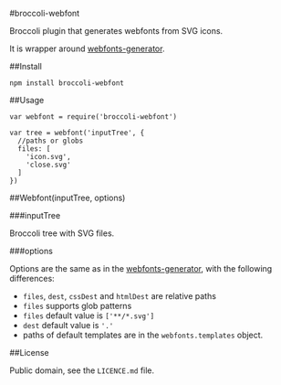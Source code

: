 #broccoli-webfont

Broccoli plugin that generates webfonts from SVG icons.

It is wrapper around [webfonts-generator](https://github.com/sunflowerdeath/webfonts-generator).

##Install

```
npm install broccoli-webfont
```

##Usage

```
var webfont = require('broccoli-webfont')

var tree = webfont('inputTree', {
  //paths or globs
  files: [
    'icon.svg',
    'close.svg'
  ]
})
```

##Webfont(inputTree, options)

###inputTree

Broccoli tree with SVG files.

###options

Options are the same as in the
[webfonts-generator](https://github.com/sunflowerdeath/webfonts-generator#list-of-options),
with the following differences:

* `files`, `dest`, `cssDest` and `htmlDest` are relative paths
* `files` supports glob patterns
* `files` default value is `['**/*.svg']`
* `dest` default value is `'.'`
* paths of default templates are in the `webfonts.templates` object.

##License

Public domain, see the `LICENCE.md` file.

